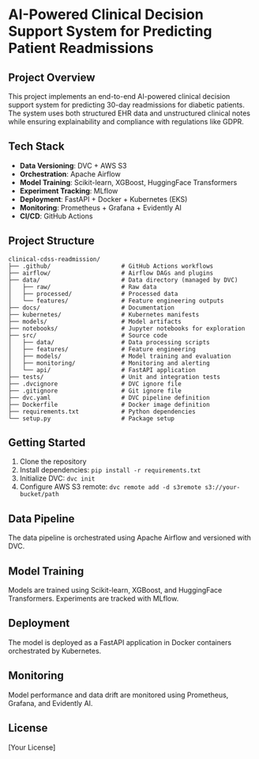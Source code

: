 # AI-Powered Clinical Decision Support System for Predicting Patient Readmissions

## Project Overview
This project implements an end-to-end AI-powered clinical decision support system for predicting 30-day readmissions for diabetic patients. The system uses both structured EHR data and unstructured clinical notes while ensuring explainability and compliance with regulations like GDPR.

## Tech Stack
- **Data Versioning**: DVC + AWS S3
- **Orchestration**: Apache Airflow
- **Model Training**: Scikit-learn, XGBoost, HuggingFace Transformers
- **Experiment Tracking**: MLflow
- **Deployment**: FastAPI + Docker + Kubernetes (EKS)
- **Monitoring**: Prometheus + Grafana + Evidently AI
- **CI/CD**: GitHub Actions

## Project Structure
```
clinical-cdss-readmission/
├── .github/                    # GitHub Actions workflows
├── airflow/                    # Airflow DAGs and plugins
├── data/                       # Data directory (managed by DVC)
│   ├── raw/                    # Raw data
│   ├── processed/              # Processed data
│   └── features/               # Feature engineering outputs
├── docs/                       # Documentation
├── kubernetes/                 # Kubernetes manifests
├── models/                     # Model artifacts
├── notebooks/                  # Jupyter notebooks for exploration
├── src/                        # Source code
│   ├── data/                   # Data processing scripts
│   ├── features/               # Feature engineering
│   ├── models/                 # Model training and evaluation
│   ├── monitoring/             # Monitoring and alerting
│   └── api/                    # FastAPI application
├── tests/                      # Unit and integration tests
├── .dvcignore                  # DVC ignore file
├── .gitignore                  # Git ignore file
├── dvc.yaml                    # DVC pipeline definition
├── Dockerfile                  # Docker image definition
├── requirements.txt            # Python dependencies
└── setup.py                    # Package setup
```

## Getting Started
1. Clone the repository
2. Install dependencies: `pip install -r requirements.txt`
3. Initialize DVC: `dvc init`
4. Configure AWS S3 remote: `dvc remote add -d s3remote s3://your-bucket/path`

## Data Pipeline
The data pipeline is orchestrated using Apache Airflow and versioned with DVC.

## Model Training
Models are trained using Scikit-learn, XGBoost, and HuggingFace Transformers. Experiments are tracked with MLflow.

## Deployment
The model is deployed as a FastAPI application in Docker containers orchestrated by Kubernetes.

## Monitoring
Model performance and data drift are monitored using Prometheus, Grafana, and Evidently AI.

## License
[Your License]
